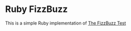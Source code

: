 Ruby FizzBuzz
=============

This is a simple Ruby implementation of [The FizzBuzz Test](http://c2.com/cgi/wiki?FizzBuzzTest)
